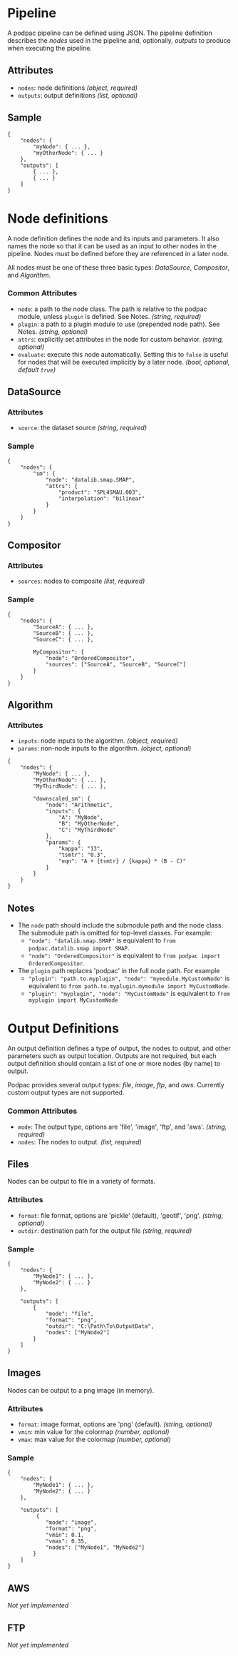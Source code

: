 # Pipeline

A podpac pipeline can be defined using JSON. The pipeline definition describes the *nodes* used in the pipeline and, optionally, *outputs* to produce when executing the pipeline.

## Attributes

 * `nodes`: node definitions  *(object, required)*
 * `outputs`: output definitions *(list, optional)* 

## Sample

```
{
    "nodes": {
        "myNode": { ... },
        "myOtherNode": { ... }
    },
    "outputs": [
        { ... },
        { ... }
    ]
}
```

# Node definitions

A node definition defines the node and its inputs and parameters. It also names the node so that it can be used as an input to other nodes in the pipeline. Nodes must be defined before they are referenced in a later node.

All nodes must be one of these three basic types: *DataSource*, *Compositor*, and *Algorithm*.

### Common Attributes

 * `node`: a path to the node class. The path is relative to the podpac module, unless `plugin` is defined. See Notes. *(string, required)*
 * `plugin`: a path to a plugin module to use (prepended node path). See Notes. *(string, optional)*
 * `attrs`: explicitly set attributes in the node for custom behavior. *(string, optional)*
 * `evaluate`: execute this node automatically. Setting this to `false` is useful for nodes that will be executed implicitly by a later node. *(bool, optional, default `true`)*

## DataSource

###  Attributes
 * `source`: the dataset source *(string, required)*

### Sample

```
{
    "nodes": {
        "sm": {
            "node": "datalib.smap.SMAP",
            "attrs": {
                "product": "SPL4SMAU.003",
                "interpolation": "bilinear"
            }
        }
    }
}
```

## Compositor

### Attributes

 * `sources`: nodes to composite *(list, required)*

### Sample

```
{
    "nodes": {
        "SourceA": { ... },
        "SourceB": { ... },
        "SourceC": { ... },

        MyCompositor": {
            "node": "OrderedCompositor",
            "sources": ["SourceA", "SourceB", "SourceC"]
        }
    }
}
```

## Algorithm

### Attributes
 * `inputs`: node inputs to the algorithm. *(object, required)*
 * `params`: non-node inputs to the algorithm. *(object, optional)*

```
{
    "nodes": {
        "MyNode": { ... },
        "MyOtherNode": { ... },
        "MyThirdNode": { ... },

        "downscaled_sm": {
            "node": "Arithmetic",
            "inputs": {
                "A": "MyNode",
                "B": "MyOtherNode",
                "C": "MyThirdNode"
            },
            "params": {
                "kappa": "13",
                "tsmtr": "0.3", 
                "eqn": "A + {tsmtr} / {kappa} * (B - C)"
            }
        }
    }
}
```

## Notes

 * The `node` path should include the submodule path and the node class. The submodule path is omitted for top-level classes. For example:
   - `"node": "datalib.smap.SMAP"` is equivalent to `from podpac.datalib.smap import SMAP`.
   - `"node": "OrderedCompositor"` is equivalent to `from podpac import OrderedCompositor`.
 * The `plugin` path replaces 'podpac' in the full node path. For example
   - `"plugin": "path.to.myplugin", "node": "mymodule.MyCustomNode"` is equivalent to `from path.to.myplugin.mymodule import MyCustomNode`.
   - `"plugin": "myplugin", "node": "MyCustomNode"` is equivalent to `from myplugin import MyCustomNode`

# Output Definitions

An output definition defines a type of output, the nodes to output, and other parameters such as output location. Outputs are not required, but each output definition should contain a list of one or more nodes (by name) to output.

Podpac provides several output types: *file*, *image*, *ftp*, and *aws*. Currently custom output types are not supported.

### Common Attributes

 * `mode`: The output type, options are 'file', 'image', 'ftp', and 'aws'. *(string, required)*
 * `nodes`: The nodes to output. *(list, required)*

## Files

Nodes can be output to file in a variety of formats.

### Attributes

 * `format`: file format, options are 'pickle' (default), 'geotif', 'png'. *(string, optional)*
 * `outdir`: destination path for the output file *(string, required)*

### Sample

```
{
    "nodes": {
        "MyNode1": { ... },
        "MyNode2": { ... }
    },

    "outputs": [
        {
            "mode": "file",
            "format": "png",
            "outdir": "C:\Path\To\OutputData",
            "nodes": ["MyNode2"]
        }
    ]
}
```

## Images

Nodes can be output to a png image (in memory).

### Attributes

 * `format`: image format, options are 'png' (default). *(string, optional)*
 * `vmin`: min value for the colormap *(number, optional)*
 * `vmax`: max value for the colormap *(number, optional)*

### Sample

```
{
    "nodes": {
        "MyNode1": { ... },
        "MyNode2": { ... }
    },

    "outputs": [
         {
            "mode": "image",
            "format": "png",
            "vmin": 0.1,
            "vmax": 0.35,
            "nodes": ["MyNode1", "MyNode2"]
        }
    ]
}
```

## AWS

*Not yet implemented*

## FTP

*Not yet implemented*